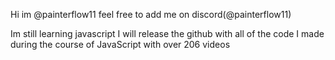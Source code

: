 Hi im @painterflow11
feel free to add me on discord(@painterflow11)

Im still learning javascript
I will release the github with all of the code I made during the course of JavaScript with over 206 videos
